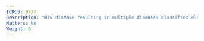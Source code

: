 ```yaml
---
ICD10: B227
Description: "HIV disease resulting in multiple diseases classified elsewhere"
Matters: No
Weight: 0
---
```


